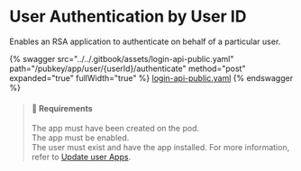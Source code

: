 # User Authentication by User ID

Enables an RSA application to authenticate on behalf of a particular user.

{% swagger src="../../.gitbook/assets/login-api-public.yaml" path="/pubkey/app/user/{userId}/authenticate" method="post" expanded="true" fullWidth="true" %}
[login-api-public.yaml](../../.gitbook/assets/login-api-public.yaml)
{% endswagger %}

> #### 📘 Requirements
>
> The app must have been created on the pod.\
> The app must be enabled.\
> The user must exist and have the app installed. For more information, refer to [Update user Apps](../apps-entitlements/partial-update-user-apps.md).
